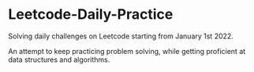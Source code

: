 # Leetcode-Daily-Practice
Solving daily challenges on Leetcode starting from January 1st 2022. 

An attempt to keep practicing problem solving, while getting proficient at data structures and algorithms.
